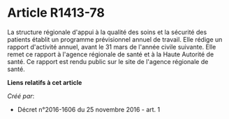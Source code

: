 # Article R1413-78

La  structure régionale d'appui à la qualité des soins et la sécurité des  patients établit un programme prévisionnel annuel
de travail. Elle  rédige un rapport d'activité annuel, avant le 31 mars de l'année civile  suivante. Elle remet ce rapport à
l'agence régionale de santé et à la  Haute Autorité de santé. Ce rapport est rendu public sur le site de  l'agence régionale
de santé.

**Liens relatifs à cet article**

_Créé par_:

  - Décret n°2016-1606 du 25 novembre 2016 - art. 1
